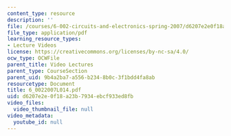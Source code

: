 ```yaml
---
content_type: resource
description: ''
file: /courses/6-002-circuits-and-electronics-spring-2007/d6207e2e0f18a23b7934ebcf933ed8fb_6_0022007L014.pdf
file_type: application/pdf
learning_resource_types:
- Lecture Videos
license: https://creativecommons.org/licenses/by-nc-sa/4.0/
ocw_type: OCWFile
parent_title: Video Lectures
parent_type: CourseSection
parent_uid: 9b4a2ba7-a556-b234-8b0c-3f1bdd4fa8ab
resourcetype: Document
title: 6_0022007L014.pdf
uid: d6207e2e-0f18-a23b-7934-ebcf933ed8fb
video_files:
  video_thumbnail_file: null
video_metadata:
  youtube_id: null
---
```


